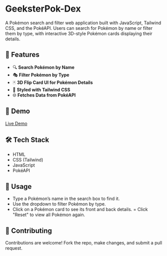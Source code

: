 # GeeksterPok-Dex  

A Pokémon search and filter web application built with JavaScript, Tailwind CSS, and the PokéAPI. Users can search for Pokémon by name or filter them by type, with interactive 3D-style Pokémon cards displaying their details.

## 🚀 Features  

- 🔍 **Search Pokémon by Name**  
- 🎭 **Filter Pokémon by Type**  
- 🃏 **3D Flip Card UI for Pokémon Details**  
- 🎨 **Styled with Tailwind CSS**  
- 🌐 **Fetches Data from PokéAPI**  

## 📸 Demo  

[Live Demo](https://naveen-kumarj.github.io/GeeksterPok/src/)

## 🛠️ Tech Stack  

- HTML  
- CSS (Tailwind)  
- JavaScript  
- PokéAPI  

## 🎯 Usage
- Type a Pokémon’s name in the search box to find it.
- Use the dropdown to filter Pokémon by type.
- Click on a Pokémon card to see its front and back details.
= Click "Reset" to view all Pokémon again.

## 🤝 Contributing
Contributions are welcome! Fork the repo, make changes, and submit a pull request.
